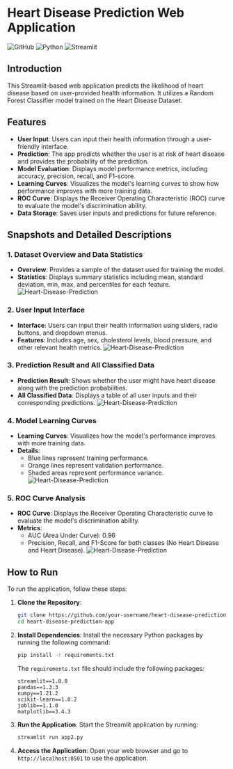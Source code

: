 
# Heart Disease Prediction Web Application

![GitHub](https://img.shields.io/github/license/Moonshot-AI/heart-disease-prediction-app)
![Python](https://img.shields.io/badge/python-3.8+-blue.svg)
![Streamlit](https://img.shields.io/badge/streamlit-1.0+-blue.svg)

## Introduction

This Streamlit-based web application predicts the likelihood of heart disease based on user-provided health information. It utilizes a Random Forest Classifier model trained on the Heart Disease Dataset.

## Features

- **User Input**: Users can input their health information through a user-friendly interface.
- **Prediction**: The app predicts whether the user is at risk of heart disease and provides the probability of the prediction.
- **Model Evaluation**: Displays model performance metrics, including accuracy, precision, recall, and F1-score.
- **Learning Curves**: Visualizes the model's learning curves to show how performance improves with more training data.
- **ROC Curve**: Displays the Receiver Operating Characteristic (ROC) curve to evaluate the model's discrimination ability.
- **Data Storage**: Saves user inputs and predictions for future reference.

## Snapshots and Detailed Descriptions

### 1. Dataset Overview and Data Statistics
- **Overview**: Provides a sample of the dataset used for training the model.
- **Statistics**: Displays summary statistics including mean, standard deviation, min, max, and percentiles for each feature.
![Heart-Disease-Prediction](Snapshots/01.png)

### 2. User Input Interface
- **Interface**: Users can input their health information using sliders, radio buttons, and dropdown menus.
- **Features**: Includes age, sex, cholesterol levels, blood pressure, and other relevant health metrics.
![Heart-Disease-Prediction](Snapshots/2.png)

### 3. Prediction Result and All Classified Data
- **Prediction Result**: Shows whether the user might have heart disease along with the prediction probabilities.
- **All Classified Data**: Displays a table of all user inputs and their corresponding predictions.
![Heart-Disease-Prediction](Snapshots/3.png)

### 4. Model Learning Curves
- **Learning Curves**: Visualizes how the model's performance improves with more training data.
- **Details**:
  - Blue lines represent training performance.
  - Orange lines represent validation performance.
  - Shaded areas represent performance variance.
![Heart-Disease-Prediction](Snapshots/4.png)

### 5. ROC Curve Analysis
- **ROC Curve**: Displays the Receiver Operating Characteristic curve to evaluate the model's discrimination ability.
- **Metrics**:
  - AUC (Area Under Curve): 0.96
  - Precision, Recall, and F1-Score for both classes (No Heart Disease and Heart Disease).
![Heart-Disease-Prediction](Snapshots/5.png)

## How to Run

To run the application, follow these steps:

1. **Clone the Repository**:
   ```bash
   git clone https://github.com/your-username/heart-disease-prediction-app.git
   cd heart-disease-prediction-app
   ```

2. **Install Dependencies**:
   Install the necessary Python packages by running the following command:
   ```bash
   pip install -r requirements.txt
   ```
   The `requirements.txt` file should include the following packages:
   ```
   streamlit==1.0.0
   pandas==1.3.3
   numpy==1.21.2
   scikit-learn==1.0.2
   joblib==1.1.0
   matplotlib==3.4.3
   ```

3. **Run the Application**:
   Start the Streamlit application by running:
   ```bash
   streamlit run app2.py
   ```

4. **Access the Application**:
   Open your web browser and go to `http://localhost:8501` to use the application.

